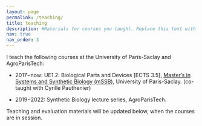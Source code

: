 ```yaml
---
layout: page
permalink: /teaching/
title: teaching
description: #Materials for courses you taught. Replace this text with your description.
nav: true
nav_order: 3
---
```


I teach the following courses at the University of Paris-Saclay and AgroParisTech:

* 2017−now: UE1.2: Biological Parts and Devices [ECTS 3.5], [Master’s in Systems and Synthetic Biology (mSSB)](https://www.mssb.fr/program-overview/), University of Paris-Saclay. (co-taught with Cyrille Pauthenier)

* 2019−2022: Synthetic Biology lecture series, AgroParisTech.

Teaching and evaluation materials will be updated below, when the courses are in session.

